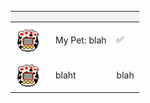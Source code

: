 <table>
  <thead>
    <tr>
      <th style="background-color:#f2f2f2; padding:8px;"></th>
      <th style="background-color:#f2f2f2; padding:8px;"></th>
      <th style="background-color:#f2f2f2; padding:8px;"></th>
    </tr>
  </thead>
  <tbody>
    <tr>
      <td style="padding:8px;">
        <img src="images/pixel_mypet01.png" alt="My Pet" style="vertical-align:middle; margin-right:8px; width:40px; height:40px;">
      </td>
      <td style="padding:8px;">My Pet: blah</td>
      <td style="padding:8px;">✅</td>
    </tr>
    <tr>
      <td style="padding:8px;">
        <img src="images/pixel_mypet01.png" alt="About Page" style="vertical-align:middle; margin-right:8px; width:40px; height:40px;">
      </td>
      <td style="padding:8px;">blaht</td>
      <td style="padding:8px;">blah</td>
    </tr>

